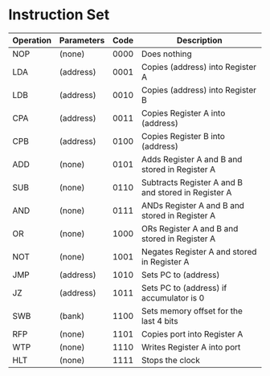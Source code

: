 # Instruction Set

| Operation | Parameters | Code | Description                                         |
| --------- | ---------- | ---- | --------------------------------------------------- |
| NOP       | (none)     | 0000 | Does nothing                                        |
| LDA       | (address)  | 0001 | Copies (address) into Register A                    |
| LDB       | (address)  | 0010 | Copies (address) into Register B                    |
| CPA       | (address)  | 0011 | Copies Register A into (address)                    |
| CPB       | (address)  | 0100 | Copies Register B into (address)                    |
| ADD       | (none)     | 0101 | Adds Register A and B and stored in Register A      |
| SUB       | (none)     | 0110 | Subtracts Register A and B and stored in Register A |
| AND       | (none)     | 0111 | ANDs Register A and B and stored in Register A      |
| OR        | (none)     | 1000 | ORs Register A and B and stored in Register A       |
| NOT       | (none)     | 1001 | Negates Register A and stored in Register A         |
| JMP       | (address)  | 1010 | Sets PC to (address)                                |
| JZ        | (address)  | 1011 | Sets PC to (address) if accumulator is 0            |
| SWB       | (bank)     | 1100 | Sets memory offset for the last 4 bits              |
| RFP       | (none)     | 1101 | Copies port into Register A                         |
| WTP       | (none)     | 1110 | Writes Register A into port                         |
| HLT       | (none)     | 1111 | Stops the clock                                     |
